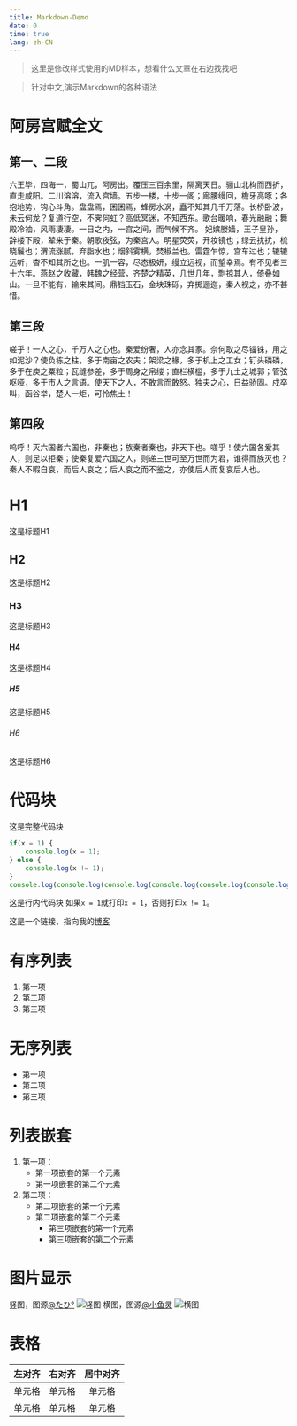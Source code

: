 ```yaml
---
title: Markdown-Demo
date: 0
time: true
lang: zh-CN
---
```


> 这里是修改样式使用的MD样本，想看什么文章在右边找找吧

> 针对中文,演示Markdown的各种语法

# 阿房宫赋全文
## 第一、二段
六王毕，四海一，蜀山兀，阿房出。覆压三百余里，隔离天日。骊山北构而西折，直走咸阳。二川溶溶，流入宫墙。五步一楼，十步一阁；廊腰缦回，檐牙高啄；各抱地势，钩心斗角。盘盘焉，囷囷焉，蜂房水涡，矗不知其几千万落。长桥卧波，未云何龙？复道行空，不霁何虹？高低冥迷，不知西东。歌台暖响，春光融融；舞殿冷袖，风雨凄凄。一日之内，一宫之间，而气候不齐。
妃嫔媵嫱，王子皇孙，辞楼下殿，辇来于秦。朝歌夜弦，为秦宫人。明星荧荧，开妆镜也；绿云扰扰，梳晓鬟也；渭流涨腻，弃脂水也；烟斜雾横，焚椒兰也。雷霆乍惊，宫车过也；辘辘远听，杳不知其所之也。一肌一容，尽态极妍，缦立远视，而望幸焉。有不见者三十六年。燕赵之收藏，韩魏之经营，齐楚之精英，几世几年，剽掠其人，倚叠如山。一旦不能有，输来其间。鼎铛玉石，金块珠砾，弃掷逦迤，秦人视之，亦不甚惜。
## 第三段
嗟乎！一人之心，千万人之心也。秦爱纷奢，人亦念其家。奈何取之尽锱铢，用之如泥沙？使负栋之柱，多于南亩之农夫；架梁之椽，多于机上之工女；钉头磷磷，多于在庾之粟粒；瓦缝参差，多于周身之帛缕；直栏横槛，多于九土之城郭；管弦呕哑，多于市人之言语。使天下之人，不敢言而敢怒。独夫之心，日益骄固。戍卒叫，函谷举，楚人一炬，可怜焦土！
## 第四段
呜呼！灭六国者六国也，非秦也；族秦者秦也，非天下也。嗟乎！使六国各爱其人，则足以拒秦；使秦复爱六国之人，则递三世可至万世而为君，谁得而族灭也？秦人不暇自哀，而后人哀之；后人哀之而不鉴之，亦使后人而复哀后人也。

# H1
这是标题H1
## H2
这是标题H2
### H3
这是标题H3
#### H4
这是标题H4
##### H5
这是标题H5
###### H6
这是标题H6

# 代码块
这是完整代码块
``` javascript
if(x = 1) {
    console.log(x = 1);
} else {
    console.log(x != 1);
}
console.log(console.log(console.log(console.log(console.log(console.log(console.log(console.log(console.log(console.log(console.log(x != 1);););););););););););
```
这是行内代码块
如果`x = 1`就打印`x = 1`，否则打印`x != 1`。

这是一个链接，指向我的[博客](blog.ririsukokoromu.top)

# 有序列表

1. 第一项
2. 第二项
3. 第三项

# 无序列表

* 第一项
* 第二项
* 第三项

# 列表嵌套

1. 第一项：
    - 第一项嵌套的第一个元素
    - 第一项嵌套的第二个元素
2. 第二项：
    - 第二项嵌套的第一个元素
    - 第二项嵌套的第二个元素
        - 第三项嵌套的第一个元素
        - 第三项嵌套的第二个元素

# 图片显示
竖图，图源[@たひ°](https://x.com/pnkt_yksb/status/1756331400196985196?s=20)
![竖图](https://test-1315833212.cos.ap-shanghai.myqcloud.com/%E7%AB%96%E5%9B%BE.jpg)
横图，图源[@小鱼灵](https://x.com/LittleFishSoul/status/1754119644368269785?s=20)
![横图](https://test-1315833212.cos.ap-shanghai.myqcloud.com/%E6%A8%AA%E5%9B%BE.jpg)

# 表格
| 左对齐 | 右对齐 | 居中对齐 |
| :-----| ----: | :----: |
| 单元格 | 单元格 | 单元格 |
| 单元格 | 单元格 | 单元格 |